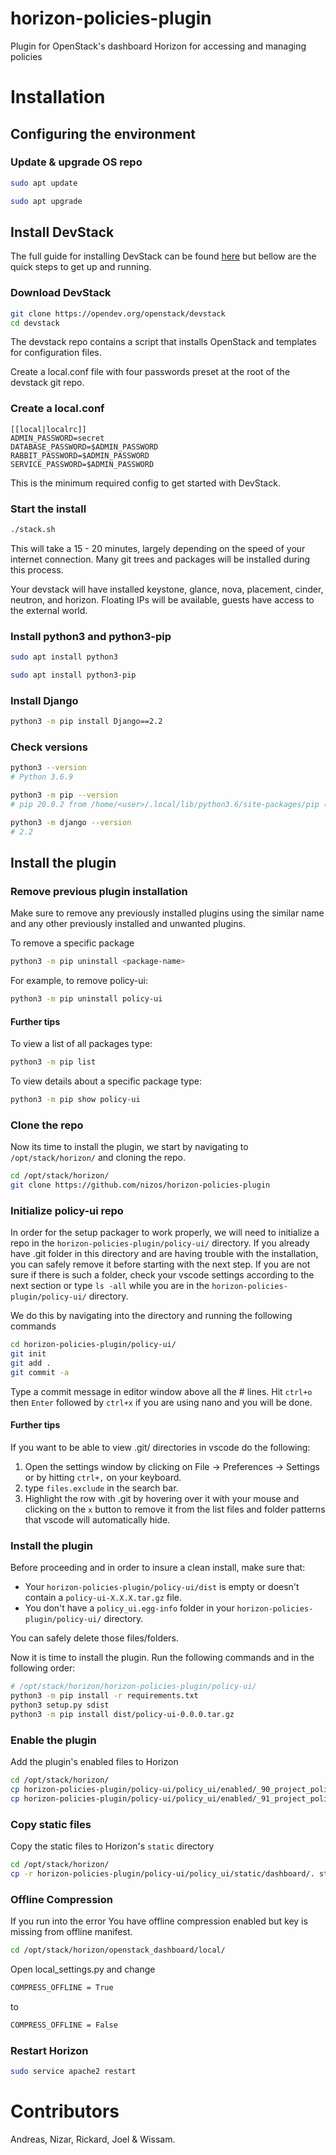 # horizon-policies-plugin
Plugin for OpenStack's dashboard Horizon for accessing and managing policies

# Installation

## Configuring the environment

### Update & upgrade OS repo
```Bash
sudo apt update
```

```Bash
sudo apt upgrade
```

## Install DevStack
The full guide for installing DevStack can be found [here](https://docs.openstack.org/devstack/train/) but bellow are the quick steps to get up and running.

### Download DevStack

```Bash
git clone https://opendev.org/openstack/devstack
cd devstack
```
The devstack repo contains a script that installs OpenStack and templates for configuration files.

Create a local.conf file with four passwords preset at the root of the devstack git repo.


### Create a local.conf
```Conf
[[local|localrc]]
ADMIN_PASSWORD=secret
DATABASE_PASSWORD=$ADMIN_PASSWORD
RABBIT_PASSWORD=$ADMIN_PASSWORD
SERVICE_PASSWORD=$ADMIN_PASSWORD
```
This is the minimum required config to get started with DevStack.


### Start the install

```Bash
./stack.sh
```
This will take a 15 - 20 minutes, largely depending on the speed of your internet connection. Many git trees and packages will be installed during this process.

Your devstack will have installed keystone, glance, nova, placement, cinder, neutron, and horizon. Floating IPs will be available, guests have access to the external world.

### Install python3 and python3-pip
```Bash
sudo apt install python3
```

```Bash
sudo apt install python3-pip
```

### Install Django
```Bash
python3 -m pip install Django==2.2
```

### Check versions

```Bash
python3 --version
# Python 3.6.9
```

```Bash
python3 -m pip --version
# pip 20.0.2 from /home/<user>/.local/lib/python3.6/site-packages/pip (python 3.6)
```

```Bash
python3 -m django --version
# 2.2
```

## Install the plugin

### Remove previous plugin installation
Make sure to remove any previously installed plugins using the similar name and any other previously installed and unwanted plugins.

To remove a specific package
```Bash
python3 -m pip uninstall <package-name>
```
For example, to remove policy-ui:
```Bash
python3 -m pip uninstall policy-ui
```

#### Further tips
To view a list of all packages type:
```Bash
python3 -m pip list
```

To view details about a specific package type:
```Bash
python3 -m pip show policy-ui
```

### Clone the repo
Now its time to install the plugin, we start by navigating  to `/opt/stack/horizon/` and cloning the repo.

```Bash
cd /opt/stack/horizon/
git clone https://github.com/nizos/horizon-policies-plugin
```

### Initialize policy-ui repo
In order for the setup packager to work properly, we will need to initialize a repo in the `horizon-policies-plugin/policy-ui/` directory. If you already have .git folder in this directory and are having trouble with the installation, you can safely remove it before starting with the next step. If you are not sure if there is such a folder, check your vscode settings according to the next section or type `ls -all` while you are in the `horizon-policies-plugin/policy-ui/` directory.

We do this by navigating into the directory and running the following commands
```Bash
cd horizon-policies-plugin/policy-ui/
git init
git add .
git commit -a
```
Type a commit message in editor window above all the # lines. Hit `ctrl+o` then `Enter` followed by `ctrl+x` if you are using nano and you will be done.

#### Further tips
If you want to be able to view .git/ directories in vscode do the following:

1. Open the settings window by clicking on File -> Preferences -> Settings or by hitting `ctrl+,` on your keyboard.
2. type `files.exclude` in the search bar.
3. Highlight the row with .git by hovering over it with your mouse and clicking on the `x` button to remove it from the list files and folder patterns that vscode will automatically hide.

### Install the plugin
Before proceeding and in order to insure a clean install, make sure that:
* Your `horizon-policies-plugin/policy-ui/dist` is empty or doesn't contain a `policy-ui-X.X.X.tar.gz` file.
* You don't have a `policy_ui.egg-info` folder in your `horizon-policies-plugin/policy-ui/` directory.

You can safely delete those files/folders.

Now it is time to install the plugin. Run the following commands and in the following order:

```Bash
# /opt/stack/horizon/horizon-policies-plugin/policy-ui/
python3 -m pip install -r requirements.txt
python3 setup.py sdist
python3 -m pip install dist/policy-ui-0.0.0.tar.gz
```

### Enable the plugin
Add the plugin's enabled files to Horizon

```Bash
cd /opt/stack/horizon/
cp horizon-policies-plugin/policy-ui/policy_ui/enabled/_90_project_policy_panelgroup.py openstack_dashboard/enabled/
cp horizon-policies-plugin/policy-ui/policy_ui/enabled/_91_project_policy_policies_panel.py openstack_dashboard/enabled/
```

### Copy static files
Copy the static files to Horizon's `static` directory
```Bash
cd /opt/stack/horizon/
cp -r horizon-policies-plugin/policy-ui/policy_ui/static/dashboard/. static/dashboard/
```

### Offline Compression
If you run into the error You have offline compression enabled but key is missing from offline manifest.
```Bash
cd /opt/stack/horizon/openstack_dashboard/local/
```
Open local_settings.py and change
```Bash
COMPRESS_OFFLINE = True
```
to
```Bash
COMPRESS_OFFLINE = False
```

### Restart Horizon
```Bash
sudo service apache2 restart
```

# Contributors
Andreas, Nizar, Rickard, Joel & Wissam.
